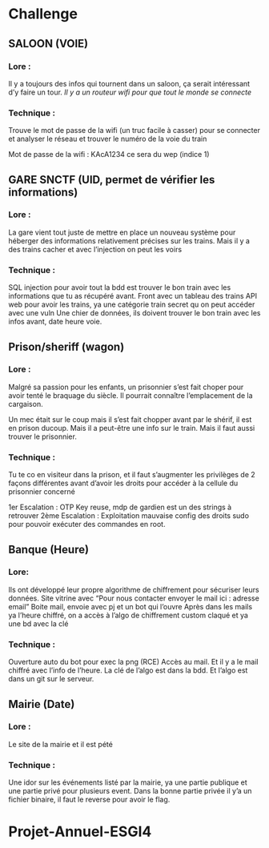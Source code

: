 # Challenge

## SALOON (VOIE)

### Lore :

Il y a toujours des infos qui tournent dans un saloon, ça serait intéressant d’y faire un tour.
*Il y a un routeur wifi pour que tout le monde se connecte*

### Technique :
 
Trouve le mot de passe de la wifi (un truc facile à casser) pour se connecter et analyser le réseau et trouver le numéro de la voie du train

Mot de passe de la wifi : KAcA1234
ce sera du wep (indice 1) 




## GARE SNCTF (UID, permet de vérifier les informations)

### Lore : 
La gare vient tout juste de mettre en place un nouveau système pour héberger des informations relativement précises sur les trains. Mais il y a des trains cacher et avec l’injection on peut les voirs


### Technique : 
SQL injection pour avoir tout la bdd est trouver le bon train avec les informations que tu as récupéré avant.
Front avec un tableau des trains
API web pour avoir les trains, ya une catégorie train secret qu on peut accéder avec une vuln
Une chier de données, ils doivent trouver le bon train avec les infos avant, date heure voie.


## Prison/sheriff (wagon)
### Lore : 
Malgré sa passion pour les enfants, un prisonnier s’est fait choper pour avoir tenté le braquage du siècle. Il pourrait connaître l’emplacement de la cargaison.

Un mec était sur le coup mais il s’est fait chopper avant par le shérif, il est en prison ducoup. Mais il a peut-être une info sur le train. Mais il faut aussi trouver le prisonnier.

### Technique : 
Tu te co en visiteur dans la prison, et il faut s’augmenter les privilèges de 2 façons différentes avant d’avoir les droits pour accéder à la cellule du prisonnier concerné

1er Escalation : OTP Key reuse, mdp de gardien est un des strings à retrouver
2ème Escalation : Exploitation mauvaise config des droits sudo pour pouvoir exécuter des commandes en root.
 

## Banque (Heure)

### Lore: 
Ils ont développé leur propre algorithme de chiffrement pour sécuriser leurs données. 
Site vitrine avec “Pour nous contacter envoyer le mail ici : adresse email”
Boite mail, envoie avec pj et un bot qui l’ouvre 
Après dans les mails ya l’heure chiffré, on a accès à l’algo de chiffrement custom claqué et ya une bd avec la clé

### Technique : 
Ouverture auto du bot pour exec la png (RCE)
Accès au mail. Et il y a le mail chiffré avec l’info de l’heure. 
La clé de l’algo est dans la bdd. Et l’algo est dans un git sur le serveur. 





## Mairie (Date)

### Lore : 
Le site de la mairie et il est pété


### Technique : 
Une idor sur les événements listé par la mairie, ya une partie publique et une partie privé pour plusieurs event. Dans la bonne partie privée il y’a un fichier binaire, il faut le reverse pour avoir le flag.



# Projet-Annuel-ESGI4
